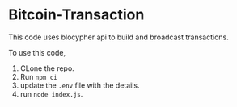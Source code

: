 # Bitcoin-Transaction

This code uses blocypher api to build and broadcast transactions.

To use this code,
1. CLone the repo.
2. Run `npm ci`
3. update the `.env` file with the details.
4. run `node index.js`.